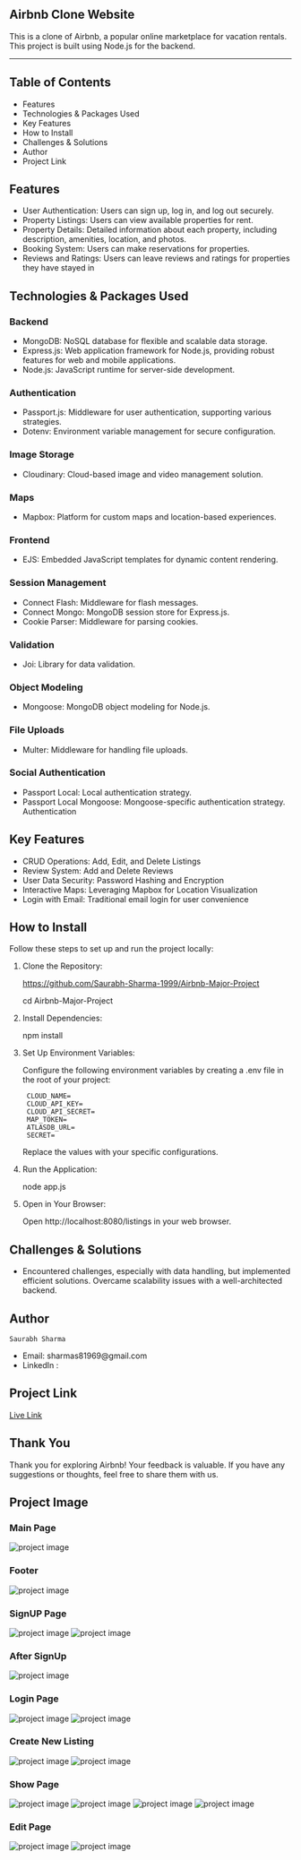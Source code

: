 ## Airbnb Clone Website
This is a clone of Airbnb, a popular online marketplace for vacation rentals. This project is built using Node.js for the backend.
<hr>

## Table of Contents

<ul>
   <li>Features</li>
   <li> Technologies & Packages Used</li>
   <li>Key Features</li>
   <li>How to Install</li>
   <li> Challenges & Solutions</li>
   <li>Author</li>
   <li>Project Link</li>

</ul>

## Features

<ul>
   <li>User Authentication: Users can sign up, log in, and log out securely.</li>
   <li>Property Listings: Users can view available properties for rent.</li>
   <li>Property Details: Detailed information about each property, including description, amenities, location, and photos.</li>
   <li>Booking System: Users can make reservations for properties.</li>
   <li> Reviews and Ratings: Users can leave reviews and ratings for properties they have stayed in</li>
   
</ul>

## Technologies & Packages Used

### Backend

<ul>
   <li>MongoDB: NoSQL database for flexible and scalable data storage.</li>
   <li> Express.js: Web application framework for Node.js, providing robust features for web and mobile applications.</li>
   <li>Node.js: JavaScript runtime for server-side development.</li>
   
</ul>


### Authentication

 
<ul>
   <li>Passport.js: Middleware for user authentication, supporting various strategies.</li>
   <li> Dotenv: Environment variable management for secure configuration.</li>  
</ul>
 

### Image Storage

<ul>
   <li>Cloudinary: Cloud-based image and video management solution.</li>
</ul>

 

### Maps

<ul>
   <li>Mapbox: Platform for custom maps and location-based experiences.</li>
</ul>



### Frontend

<ul>
   <li>EJS: Embedded JavaScript templates for dynamic content rendering.</li>
</ul>



### Session Management


<ul>
   <li>Connect Flash: Middleware for flash messages.</li>
   <li> Connect Mongo: MongoDB session store for Express.js.</li>
   <li>Cookie Parser: Middleware for parsing cookies.</li>
   
</ul>




### Validation

<ul>
   <li>Joi: Library for data validation.</li>
</ul>



### Object Modeling
 
 <ul>
   <li>Mongoose: MongoDB object modeling for Node.js.</li>
</ul>



### File Uploads

 <ul>
   <li>Multer: Middleware for handling file uploads.</li>
</ul>




### Social Authentication

 <ul>
   <li>Passport Local: Local authentication strategy.</li>
    <li>Passport Local Mongoose: Mongoose-specific authentication strategy. Authentication</li>
</ul>

## Key Features

<ul>
   <li>CRUD Operations: Add, Edit, and Delete Listings</li>
   <li>Review System: Add and Delete Reviews</li>
   <li>User Data Security: Password Hashing and Encryption</li>
   <li>Interactive Maps: Leveraging Mapbox for Location Visualization</li>
   <li>Login with Email: Traditional email login for user convenience</li>
   
</ul>


## How to Install

Follow these steps to set up and run the project locally:
 
 1. Clone the Repository:

    https://github.com/Saurabh-Sharma-1999/Airbnb-Major-Project

    cd Airbnb-Major-Project

2. Install Dependencies:

     npm install

3. Set Up Environment Variables:

    Configure the following environment variables by creating a .env file in the root of your project:

        CLOUD_NAME=
        CLOUD_API_KEY=
        CLOUD_API_SECRET=
        MAP_TOKEN=
        ATLASDB_URL=
        SECRET=

    Replace the values with your specific configurations.

4. Run the Application:

    node app.js

5. Open in Your Browser:

    Open http://localhost:8080/listings in your web browser.

## Challenges & Solutions

 <ul>
   <li>Encountered challenges, especially with data handling, but implemented efficient solutions. Overcame scalability issues with a well-architected backend.</li>
</ul>

   

## Author

    Saurabh Sharma
 <ul>
   <li> Email: sharmas81969@gmail.com</li>
    <li> LinkedIn :</li>
</ul>
    
## Project Link

<a href="https://airbnb-major-project-sbjr.onrender.com/">Live Link</a>

## Thank You

Thank you for exploring Airbnb! Your feedback is valuable. If you have any suggestions or thoughts, feel free to share them with us. 

## Project Image

### Main Page

<img src="ProjectFrontImage.png" alt="project image">

### Footer

<img src=" FooterImage.png" alt="project image">

### SignUP Page

<img src="SignupImage.png" alt="project image">

<img src="SignupImageDetailFill.png" alt="project image">

### After SignUp

<img src="AfterSignUp.png" alt="project image">

### Login Page

<img src="loginImage.png" alt="project image">

<img src=" AfterLogin.png" alt="project image">

### Create New Listing

<img src="Create new list.png" alt="project image">

<img src="CreateList2.png" alt="project image">

### Show Page

<img src="Listadded.png" alt="project image">

<img src="Listcreated.png" alt="project image">

<img src="Review.png" alt="project image">

<img src="Map.png" alt="project image">

### Edit Page

<img src="Editpage.png" alt="project image">

<img src="listedit.png" alt="project image">


